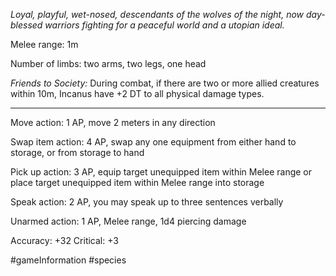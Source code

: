 *Loyal, playful, wet-nosed, descendants of the wolves of the night, now day-blessed warriors fighting for a peaceful world and a utopian ideal.*

Melee range: 1m

Number of limbs: two arms, two legs, one head

*Friends to Society:* During combat, if there are two or more allied creatures within 10m, Incanus have +2 DT to all physical damage types.

---

Move action: 1 AP, move 2 meters in any direction

Swap item action: 4 AP, swap any one equipment from either hand to storage, or from storage to hand

Pick up action: 3 AP, equip target unequipped item within Melee range or place target unequipped item within Melee range into storage

Speak action: 2 AP, you may speak up to three sentences verbally

Unarmed action: 1 AP, Melee range, 1d4 piercing damage

Accuracy: +32
Critical: +3

#gameInformation #species